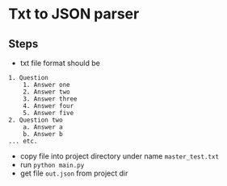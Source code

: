 # Txt to JSON parser

## Steps

-   txt file format should be

```
1. Question
    1. Answer one
    2. Answer two
    3. Answer three
    4. Answer four
    5. Answer five
2. Question two
    a. Answer a
    b. Answer b
... etc.
```

-   copy file into project directory under name `master_test.txt`
-   run `python main.py`
-   get file `out.json` from project dir
